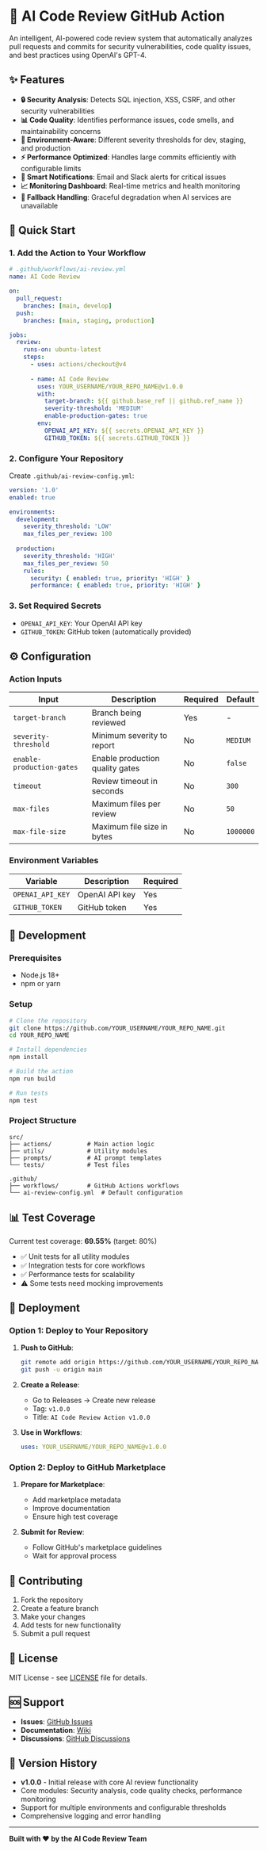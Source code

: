 # 🤖 AI Code Review GitHub Action

An intelligent, AI-powered code review system that automatically analyzes pull requests and commits for security vulnerabilities, code quality issues, and best practices using OpenAI's GPT-4.

## ✨ Features

- **🔒 Security Analysis**: Detects SQL injection, XSS, CSRF, and other security vulnerabilities
- **📊 Code Quality**: Identifies performance issues, code smells, and maintainability concerns
- **🎯 Environment-Aware**: Different severity thresholds for dev, staging, and production
- **⚡ Performance Optimized**: Handles large commits efficiently with configurable limits
- **📧 Smart Notifications**: Email and Slack alerts for critical issues
- **📈 Monitoring Dashboard**: Real-time metrics and health monitoring
- **🔄 Fallback Handling**: Graceful degradation when AI services are unavailable

## 🚀 Quick Start

### 1. Add the Action to Your Workflow

```yaml
# .github/workflows/ai-review.yml
name: AI Code Review

on:
  pull_request:
    branches: [main, develop]
  push:
    branches: [main, staging, production]

jobs:
  review:
    runs-on: ubuntu-latest
    steps:
      - uses: actions/checkout@v4
      
      - name: AI Code Review
        uses: YOUR_USERNAME/YOUR_REPO_NAME@v1.0.0
        with:
          target-branch: ${{ github.base_ref || github.ref_name }}
          severity-threshold: 'MEDIUM'
          enable-production-gates: true
        env:
          OPENAI_API_KEY: ${{ secrets.OPENAI_API_KEY }}
          GITHUB_TOKEN: ${{ secrets.GITHUB_TOKEN }}
```

### 2. Configure Your Repository

Create `.github/ai-review-config.yml`:

```yaml
version: '1.0'
enabled: true

environments:
  development:
    severity_threshold: 'LOW'
    max_files_per_review: 100
  
  production:
    severity_threshold: 'HIGH'
    max_files_per_review: 50
    rules:
      security: { enabled: true, priority: 'HIGH' }
      performance: { enabled: true, priority: 'HIGH' }
```

### 3. Set Required Secrets

- `OPENAI_API_KEY`: Your OpenAI API key
- `GITHUB_TOKEN`: GitHub token (automatically provided)

## ⚙️ Configuration

### Action Inputs

| Input | Description | Required | Default |
|-------|-------------|----------|---------|
| `target-branch` | Branch being reviewed | Yes | - |
| `severity-threshold` | Minimum severity to report | No | `MEDIUM` |
| `enable-production-gates` | Enable production quality gates | No | `false` |
| `timeout` | Review timeout in seconds | No | `300` |
| `max-files` | Maximum files per review | No | `50` |
| `max-file-size` | Maximum file size in bytes | No | `1000000` |

### Environment Variables

| Variable | Description | Required |
|----------|-------------|----------|
| `OPENAI_API_KEY` | OpenAI API key | Yes |
| `GITHUB_TOKEN` | GitHub token | Yes |

## 🔧 Development

### Prerequisites

- Node.js 18+
- npm or yarn

### Setup

```bash
# Clone the repository
git clone https://github.com/YOUR_USERNAME/YOUR_REPO_NAME.git
cd YOUR_REPO_NAME

# Install dependencies
npm install

# Build the action
npm run build

# Run tests
npm test
```

### Project Structure

```
src/
├── actions/          # Main action logic
├── utils/            # Utility modules
├── prompts/          # AI prompt templates
└── tests/            # Test files

.github/
├── workflows/        # GitHub Actions workflows
└── ai-review-config.yml  # Default configuration
```

## 📊 Test Coverage

Current test coverage: **69.55%** (target: 80%)

- ✅ Unit tests for all utility modules
- ✅ Integration tests for core workflows
- ✅ Performance tests for scalability
- ⚠️ Some tests need mocking improvements

## 🚀 Deployment

### Option 1: Deploy to Your Repository

1. **Push to GitHub**:
   ```bash
   git remote add origin https://github.com/YOUR_USERNAME/YOUR_REPO_NAME.git
   git push -u origin main
   ```

2. **Create a Release**:
   - Go to Releases → Create new release
   - Tag: `v1.0.0`
   - Title: `AI Code Review Action v1.0.0`

3. **Use in Workflows**:
   ```yaml
   uses: YOUR_USERNAME/YOUR_REPO_NAME@v1.0.0
   ```

### Option 2: Deploy to GitHub Marketplace

1. **Prepare for Marketplace**:
   - Add marketplace metadata
   - Improve documentation
   - Ensure high test coverage

2. **Submit for Review**:
   - Follow GitHub's marketplace guidelines
   - Wait for approval process

## 🤝 Contributing

1. Fork the repository
2. Create a feature branch
3. Make your changes
4. Add tests for new functionality
5. Submit a pull request

## 📝 License

MIT License - see [LICENSE](LICENSE) file for details.

## 🆘 Support

- **Issues**: [GitHub Issues](https://github.com/YOUR_USERNAME/YOUR_REPO_NAME/issues)
- **Documentation**: [Wiki](https://github.com/YOUR_USERNAME/YOUR_REPO_NAME/wiki)
- **Discussions**: [GitHub Discussions](https://github.com/YOUR_USERNAME/YOUR_REPO_NAME/discussions)

## 🔄 Version History

- **v1.0.0** - Initial release with core AI review functionality
- Core modules: Security analysis, code quality checks, performance monitoring
- Support for multiple environments and configurable thresholds
- Comprehensive logging and error handling

---

**Built with ❤️ by the AI Code Review Team**
